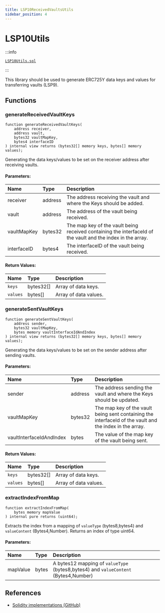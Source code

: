```yaml
---
title: LSP10ReceivedVaultsUtils
sidebar_position: 4
---
```


# LSP10Utils

:::info

[`LSP10Utils.sol`](https://github.com/lukso-network/lsp-smart-contracts/blob/develop/contracts/LSP10ReceivedVaults/LSP10Utils.sol)

:::

This library should be used to generate ERC725Y data keys and values for transferring vaults (LSP9).

## Functions

### generateReceivedVaultKeys

```solidity
function generateReceivedVaultKeys(
    address receiver,
    address vault,
    bytes32 vaultMapKey,
    bytes4 interfaceID
) internal view returns (bytes32[] memory keys, bytes[] memory values);
```

Generating the data keys/values to be set on the receiver address after receiving vaults.

#### Parameters:

| Name        | Type    | Description                                                                                                 |
| :---------- | :------ | :---------------------------------------------------------------------------------------------------------- |
| receiver    | address | The address receiving the vault and where the Keys should be added.                                         |
| vault       | address | The address of the vault being received.                                                                    |
| vaultMapKey | bytes32 | The map key of the vault being received containing the interfaceId of the vault and the index in the array. |
| interfaceID | bytes4  | The interfaceID of the vault being received.                                                                |

#### Return Values:

| Name     | Type      | Description           |
| :------- | :-------- | :-------------------- |
| `keys`   | bytes32[] | Array of data keys.   |
| `values` | bytes[]   | Array of data values. |

### generateSentVaultKeys

```solidity
function generateSentVaultKeys(
    address sender,
    bytes32 vaultMapKey,
    bytes memory vaultInterfaceIdAndIndex
) internal view returns (bytes32[] memory keys, bytes[] memory values);
```

Generating the data keys/values to be set on the sender address after sending vaults.

#### Parameters:

| Name                     | Type    | Description                                                                                             |
| :----------------------- | :------ | :------------------------------------------------------------------------------------------------------ |
| sender                   | address | The address sending the vault and where the Keys should be updated.                                     |
| vaultMapKey              | bytes32 | The map key of the vault being sent containing the interfaceId of the vault and the index in the array. |
| vaultInterfaceIdAndIndex | bytes   | The value of the map key of the vault being sent.                                                       |

#### Return Values:

| Name     | Type      | Description           |
| :------- | :-------- | :-------------------- |
| `keys`   | bytes32[] | Array of data keys.   |
| `values` | bytes[]   | Array of data values. |

### extractIndexFromMap

```solidity
function extractIndexFromMap(
    bytes memory mapValue
) internal pure returns (uint64);
```

Extracts the index from a mapping of `valueType` (bytes8,bytes4) and `valueContent` (Bytes4,Number).
Returns an index of type uint64.

#### Parameters:

| Name     | Type  | Description                                                                         |
| :------- | :---- | :---------------------------------------------------------------------------------- |
| mapValue | bytes | A bytes12 mapping of `valueType` (bytes8,bytes4) and `valueContent` (Bytes4,Number) |

## References

- [Solidity implementations (GitHub)](https://github.com/lukso-network/lsp-universalprofile-smart-contracts/tree/develop/contracts)
